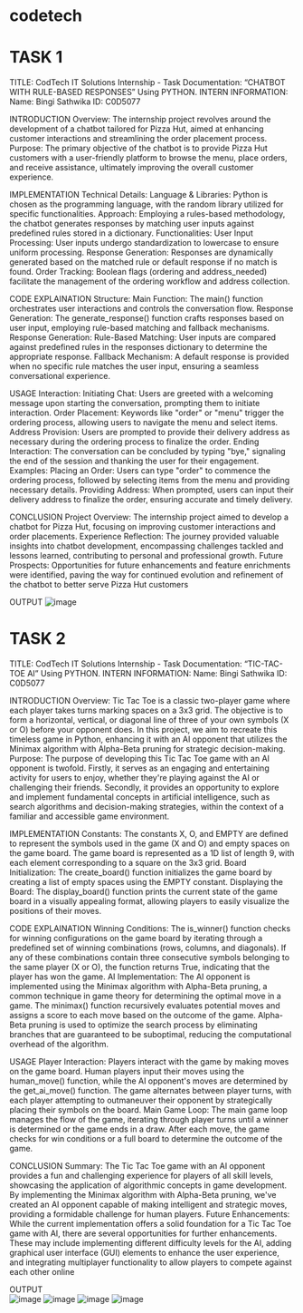 # codetech
# TASK 1
TITLE: CodTech IT Solutions Internship - Task Documentation: “CHATBOT WITH RULE-BASED RESPONSES” Using PYTHON.
INTERN INFORMATION: 
Name: Bingi Sathwika
ID: C0D5077

INTRODUCTION
Overview:
The internship project revolves around the development of a chatbot tailored for Pizza Hut, aimed at enhancing customer interactions and streamlining the order placement process.
Purpose:
The primary objective of the chatbot is to provide Pizza Hut customers with a user-friendly platform to browse the menu, place orders, and receive assistance, ultimately improving the overall customer experience.

IMPLEMENTATION
Technical Details:
Language & Libraries: Python is chosen as the programming language, with the random library utilized for specific functionalities.
Approach: Employing a rules-based methodology, the chatbot generates responses by matching user inputs against predefined rules stored in a dictionary.
Functionalities:
User Input Processing: User inputs undergo standardization to lowercase to ensure uniform processing.
Response Generation: Responses are dynamically generated based on the matched rule or default response if no match is found.
Order Tracking: Boolean flags (ordering and address_needed) facilitate the management of the ordering workflow and address collection.

CODE EXPLAINATION
Structure:
Main Function: The main() function orchestrates user interactions and controls the conversation flow.
Response Generation: The generate_response() function crafts responses based on user input, employing rule-based matching and fallback mechanisms.
Response Generation:
Rule-Based Matching: User inputs are compared against predefined rules in the responses dictionary to determine the appropriate response.
Fallback Mechanism: A default response is provided when no specific rule matches the user input, ensuring a seamless conversational experience.

USAGE
Interaction:
Initiating Chat: Users are greeted with a welcoming message upon starting the conversation, prompting them to initiate interaction.
Order Placement: Keywords like "order" or "menu" trigger the ordering process, allowing users to navigate the menu and select items.
Address Provision: Users are prompted to provide their delivery address as necessary during the ordering process to finalize the order.
Ending Interaction: The conversation can be concluded by typing "bye," signaling the end of the session and thanking the user for their engagement.
Examples:
Placing an Order: Users can type "order" to commence the ordering process, followed by selecting items from the menu and providing necessary details.
Providing Address: When prompted, users can input their delivery address to finalize the order, ensuring accurate and timely delivery.

CONCLUSION
Project Overview: The internship project aimed to develop a chatbot for Pizza Hut, focusing on improving customer interactions and order placements.
Experience Reflection: The journey provided valuable insights into chatbot development, encompassing challenges tackled and lessons learned, contributing to personal and professional growth.
Future Prospects: Opportunities for future enhancements and feature enrichments were identified, paving the way for continued evolution and refinement of the chatbot to better serve Pizza Hut customers

OUTPUT
	![image](https://github.com/BingiSathwika/codetech/assets/142502651/1b905060-279f-44cd-9d0e-7f5adb9e8b9e)
 
# TASK 2
TITLE: CodTech IT Solutions Internship - Task Documentation: “TIC-TAC-TOE AI” Using PYTHON.
INTERN INFORMATION: 
Name: Bingi Sathwika
ID: C0D5077

INTRODUCTION
Overview:
Tic Tac Toe is a classic two-player game where each player takes turns marking spaces on a 3x3 grid. The objective is to form a horizontal, vertical, or diagonal line of three of your own symbols (X or O) before your opponent does. In this project, we aim to recreate this timeless game in Python, enhancing it with an AI opponent that utilizes the Minimax algorithm with Alpha-Beta pruning for strategic decision-making.
Purpose:
The purpose of developing this Tic Tac Toe game with an AI opponent is twofold. Firstly, it serves as an engaging and entertaining activity for users to enjoy, whether they're playing against the AI or challenging their friends. Secondly, it provides an opportunity to explore and implement fundamental concepts in artificial intelligence, such as search algorithms and decision-making strategies, within the context of a familiar and accessible game environment.

IMPLEMENTATION
Constants:
The constants X, O, and EMPTY are defined to represent the symbols used in the game (X and O) and empty spaces on the game board.
The game board is represented as a 1D list of length 9, with each element corresponding to a square on the 3x3 grid.
Board Initialization:
The create_board() function initializes the game board by creating a list of empty spaces using the EMPTY constant.
Displaying the Board:
The display_board() function prints the current state of the game board in a visually appealing format, allowing players to easily visualize the positions of their moves.

CODE EXPLAINATION
Winning Conditions:
The is_winner() function checks for winning configurations on the game board by iterating through a predefined set of winning combinations (rows, columns, and diagonals).
If any of these combinations contain three consecutive symbols belonging to the same player (X or O), the function returns True, indicating that the player has won the game.
AI Implementation:
The AI opponent is implemented using the Minimax algorithm with Alpha-Beta pruning, a common technique in game theory for determining the optimal move in a game.
The minimax() function recursively evaluates potential moves and assigns a score to each move based on the outcome of the game.
Alpha-Beta pruning is used to optimize the search process by eliminating branches that are guaranteed to be suboptimal, reducing the computational overhead of the algorithm.

USAGE
Player Interaction:
Players interact with the game by making moves on the game board. Human players input their moves using the human_move() function, while the AI opponent's moves are determined by the get_ai_move() function.
The game alternates between player turns, with each player attempting to outmaneuver their opponent by strategically placing their symbols on the board.
Main Game Loop:
The main game loop manages the flow of the game, iterating through player turns until a winner is determined or the game ends in a draw.
After each move, the game checks for win conditions or a full board to determine the outcome of the game.

CONCLUSION
Summary:
The Tic Tac Toe game with an AI opponent provides a fun and challenging experience for players of all skill levels, showcasing the application of algorithmic concepts in game development.
By implementing the Minimax algorithm with Alpha-Beta pruning, we've created an AI opponent capable of making intelligent and strategic moves, providing a formidable challenge for human players.
Future Enhancements:
While the current implementation offers a solid foundation for a Tic Tac Toe game with AI, there are several opportunities for further enhancements.
These may include implementing different difficulty levels for the AI, adding graphical user interface (GUI) elements to enhance the user experience, and integrating multiplayer functionality to allow players to compete against each other online

OUTPUT	
![image](https://github.com/BingiSathwika/codetech/assets/142502651/6aeadf67-3484-4a4f-be19-50a354a22af3)
![image](https://github.com/BingiSathwika/codetech/assets/142502651/faa76f85-9635-41dc-98e7-023db9f80146)
![image](https://github.com/BingiSathwika/codetech/assets/142502651/c9846b06-754a-44b1-8c17-eaf15ea3c7a6)
![image](https://github.com/BingiSathwika/codetech/assets/142502651/6cc0d6e3-1ab7-428b-b358-1468cc7f3622)

 
